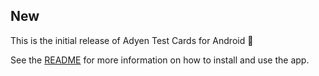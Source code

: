 ## New

This is the initial release of Adyen Test Cards for Android 🥳

See the [README](./README.md) for more information on how to install and use the app.
